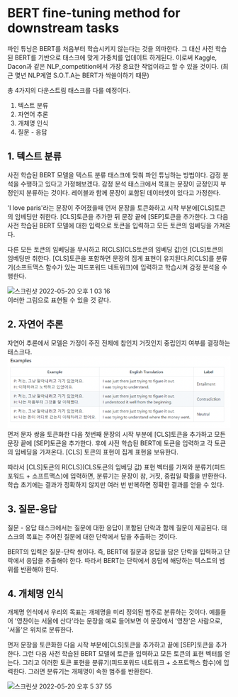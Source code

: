 # BERT fine-tuning method for downstream tasks

파인 튜닝은 BERT를 처음부터 학습시키지 않는다는 것을 의마한다. 그 대신 사전 학습된 BERT를 기반으로 태스크에 맞게 가중치를 업데이트 하게된다.
이로써 Kaggle, Dacon과 같은 NLP_competition에서 가장 중요한 작업이라고 할 수 있을 것이다. (최근 몇년 NLP계열 S.O.T.A는 BERT가 싹쓸이하기 때문)

총 4가지의 다운스트림 태스크를 다룰 예정이다.

1. 텍스트 분류
2. 자연어 추론
3. 개체명 인식
4. 질문 - 응답


## 1. 텍스트 분류
사전 학습된 BERT 모델을 텍스트 분류 태스크에 맞춰 파인 튜닝하는 방법이다. 감정 분석을 수행하고 있다고 가정해보겠다. 
감정 분석 태스크에서 목표는 문장이 긍정인지 부정인지 분류하는 것이다. 레이블과 함께 문장이 포함된 데이터셋이 있다고 가정한다.

'I love paris'라는 문장이 주어졌을때 먼저 문장을 토큰화하고 시작 부분에[CLS]토큰의 임베딩만 취한다. [CLS]토큰을 추가한 뒤
문장 끝에 [SEP]토큰을 추가한다. 그 다음 사전 학습된 BERT 모델에 대한 입력으로 토큰을 입력하고 모든 토큰의 임베딩을 가져온다.

다른 모든 토큰의 임베딩을 무시하고 R[CLS](CLS토큰의 임베딩 값)인 [CLS]토큰의 임베딩만 취한다. [CLS]토큰을 포함하면 문장의
집계 표현이 유지된다.R[CLS]를 분류기(소프트맥스 함수가 있는 피드포워드 네트워크)에 입력하고 학습시켜 감정 분석을 수행한다.

![스크린샷 2022-05-20 오후 1 03 16](https://user-images.githubusercontent.com/69188513/169448072-4513f4c1-6efb-4701-8f9a-c073b88d783c.png) <br>
이러한 그림으로 표현될 수 있을 것 같다.

## 2. 자연어 추론
자연어 추론에서 모델은 가정이 주진 전제에 참인지 거짓인지 중립인지 여부를 결정하는 태스크다. 
![img.png](img.png)<br>
먼저 문자 쌍을 토큰화한 다음 첫번째 문장의 시작 부분에 [CLS]토큰을 추가하고 모든 문장 끝에 [SEP]토큰을 추가한다.
후에 사전 학습된 BERT에 토큰을 입력하고 각 토큰의 임베딩을 가져온다. [CLS] 토큰의 표현이 집계 표현을 보유한다.

따라서 [CLS]토큰의 R[CLS](CLS토큰의 임베딩 값) 표현 벡터를 가져와 분류기(피드포워드 + 소프트맥스)에 입력하면, 분류기는 문장이 참, 거짓,
중립일 확률을 반환한다. 학습 초기에는 결과가 정확하지 않지만 여러 번 반복하면 정확한 결과를 얻을 수 있다.

## 3. 질문-응답
질문 - 응답 태스크에서는 질문에 대한 응답이 포함된 단락과 함께 질문이 제공된다. 태스크의 목표는 주어진 질문에 대한 단락에서 답을 추출하는 것이다.

BERT의 입력은 질문-단락 쌍이다. 즉, BERT에 질문과 응답을 담은 단락을 입력하고 단락에서 응답을 추출해야 한다. 따라서 BERT는 단락에서 응답에
해당하는 텍스트의 범위를 반환해야 한다.

## 4. 개체명 인식
개체명 인식에서 우리의 목표는 개체명을 미리 정의된 범주로 분류하는 것이다. 예를들어 '영찬이는 서울에 산다'라는 문장을 예로 들어보면 이 문장에서 
'영찬'은 사람으로, '서울'은 위치로 분류한다.

먼저 문장을 토큰화한 다음 시작 부분에[CLS]토큰을 추가하고 끝에 [SEP]토큰을 추가한다. 그런 다음 사전 학습된 BERT 모델에 토큰을 입력하고 모든 
토큰의 표현 벡터를 얻는다. 그리고 이러한 토큰 표현을 분류기(피드포워드 네트워크 + 소프트맥스 함수)에 입력한다. 그러면 분류기는 개체명이 속한 범주를
반환한다.

![스크린샷 2022-05-20 오후 5 37 55](https://user-images.githubusercontent.com/69188513/169489311-ea22bac8-2b87-44be-8080-3567e8f0dc52.png)




